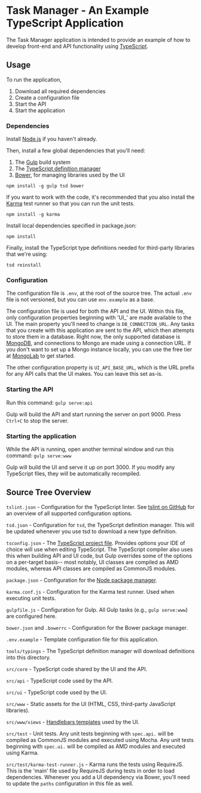 # Task Manager - An Example TypeScript Application #

The Task Manager application is intended to provide an example of how to develop front-end and API functionality using
[TypeScript](http://www.typescriptlang.org/).

## Usage ##

To run the application,

1. Download all required dependencies
2. Create a configuration file
3. Start the API
4. Start the application

### Dependencies ###

Install [Node.js](https://nodejs.org/) if you haven't already.

Then, install a few global dependencies that you'll need:

1. The [Gulp](http://gulpjs.com/) build system
2. The [TypeScript definition manager](https://github.com/DefinitelyTyped/tsd)
3. [Bower](http://bower.io/), for managing libraries used by the UI

`npm install -g gulp tsd bower`

If you want to work with the code, it's recommended that you also install the [Karma](http://karma-runner.github.io/0.13/index.html) test runner
so that you can run the unit tests.

`npm install -g karma`

Install local dependencies specified in package.json:

`npm install`

Finally, install the TypeScript type definitions needed for third-party libraries that we're using:

`tsd reinstall`

### Configuration ###

The configuration file is `.env`, at the root of the source tree. The actual `.env` file is not versioned, but you can use
`env.example` as a base.

The configuration file is used for both the API and the UI. Within this file, only configuration properties beginning with
'UI_' are made available to the UI. The main property you'll need to change is `DB_CONNECTION_URL`. Any tasks
that you create with this application are sent to the API, which then attempts to store them in a database. Right now,
the only supported database is [MongoDB](https://www.mongodb.org/), and connections to Mongo are made using
a connection URL. If you don't want to set up a Mongo instance locally, you can use the free tier at [MongoLab](https://mongolab.com/)
to get started.

The other configuration property is `UI_API_BASE_URL`, which is the URL prefix for any API calls that the UI makes. You can
leave this set as-is.

### Starting the API ###

Run this command: `gulp serve:api`

Gulp will build the API and start running the server on port 9000. Press `Ctrl+C` to stop the server.

### Starting the application ###

While the API is running, open another terminal window and run this command: `gulp serve:www`

Gulp will build the UI and serve it up on port 3000. If you modify any TypeScript files, they will be automatically recompiled.

## Source Tree Overview ##

`tslint.json` - Configuration for the TypeScript linter. See [tslint on GitHub](https://github.com/palantir/tslint) for an overview of all supported configuration options.

`tsd.json` - Configuration for `tsd`, the TypeScript definition manager. This will be updated whenever you use tsd to download a new type definition.

`tsconfig.json` - The [TypeScript project file](https://github.com/Microsoft/typescript/wiki/tsconfig.json). Provides options
your IDE of choice will use when editing TypeScript. The TypeScript compiler also uses this when building API and UI code,
but Gulp overrides some of the options on a per-target basis-- most notably, UI classes are compiled as AMD modules,
whereas API classes are compiled as CommonJS modules.

`package.json` - Configuration for the [Node package manager](https://www.npmjs.com/).

`karma.conf.js` - Configuration for the Karma test runner. Used when executing unit tests.

`gulpfile.js` - Configuration for Gulp. All Gulp tasks (e.g., `gulp serve:www`) are configured here.

`bower.json` and `.bowerrc` - Configuration for the Bower package manager.

`.env.example` - Template configuration file for this application.

`tools/typings` - The TypeScript definition manager will download definitions into this directory.

`src/core` - TypeScript code shared by the UI and the API.

`src/api` - TypeScript code used by the API.

`src/ui` - TypeScript code used by the UI.

`src/www` - Static assets for the UI (HTML, CSS, third-party JavaScript libraries).

`src/www/views` - [Handlebars templates](http://handlebarsjs.com/) used by the UI.

`src/test` - Unit tests. Any unit tests beginning with `spec.api.` will be compiled as CommonJS modules
and executed using Mocha. Any unit tests beginning with `spec.ui.` will be compiled as AMD modules
and executed using Karma.

`src/test/karma-test-runner.js` - Karma runs the tests using RequireJS. This is the 'main' file
used by RequireJS during tests in order to load dependencies. Whenever you add a UI dependency
via Bower, you'll need to update the `paths` configuration in this file as well.